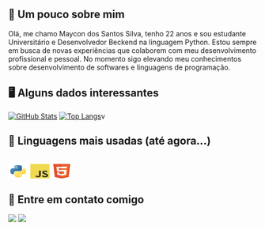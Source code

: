 ## 🤖 Um pouco sobre mim

Olá, me chamo Maycon dos Santos Silva, tenho 22 anos e sou estudante Universitário e Desenvolvedor Beckend na linguagem Python. Estou sempre em busca de novas experiências que colaborem com meu desenvolvimento profissional e pessoal. No momento sigo elevando meu conhecimentos sobre desenvolvimento de softwares e linguagens de programação.

## 🖥️ Alguns dados interessantes

[![GitHub Stats](https://github-readme-stats.vercel.app/api?username=mayconsnts&show_icons=true&theme=radical&include_all_commits=true)](https://github.com/anuraghazra/github-readme-stats)
[![Top Langs](https://github-readme-stats.vercel.app/api/top-langs/?username=mayconsnts&theme=dark)](https://github.com/anuraghazra/github-readme-stats)v

## 📲 Linguagens mais usadas (até agora...)

<div style="display: inline_block"><br>
 <img align="center" alt="Rafa-Python" height="30" width="40" src="https://raw.githubusercontent.com/devicons/devicon/master/icons/python/python-original.svg">
 <img align="center" alt="Rafa-Js" height="30" width="40" src="https://raw.githubusercontent.com/devicons/devicon/master/icons/javascript/javascript-original.svg">
 <img align="center" alt="Rafa-HTML" height="30" width="40" src="https://raw.githubusercontent.com/devicons/devicon/master/icons/html5/html5-original.svg">
</div>

## 📲 Entre em contato comigo

<div>
  <a href="mailto:santosmaycon2002@gmail.com"><img src="https://img.shields.io/badge/-Gmail-%23333?style=for-the-badge&logo=gmail&logoColor=red" target="_blank"></a>
  <a href="https://www.linkedin.com/in/maycon-snts-slv" target="_blank"><img src="https://img.shields.io/badge/-LinkedIn-%230077B5?style=for-the-badge&logo=linkedin&logoColor=white" target="_blank"></a> 
<div>
